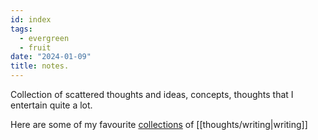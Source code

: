 ```yaml
---
id: index
tags:
  - evergreen
  - fruit
date: "2024-01-09"
title: notes.
---
```


Collection of scattered thoughts and ideas, concepts, thoughts that I entertain quite a lot.

Here are some of my favourite [collections](/posts/) of [[thoughts/writing|writing]]
